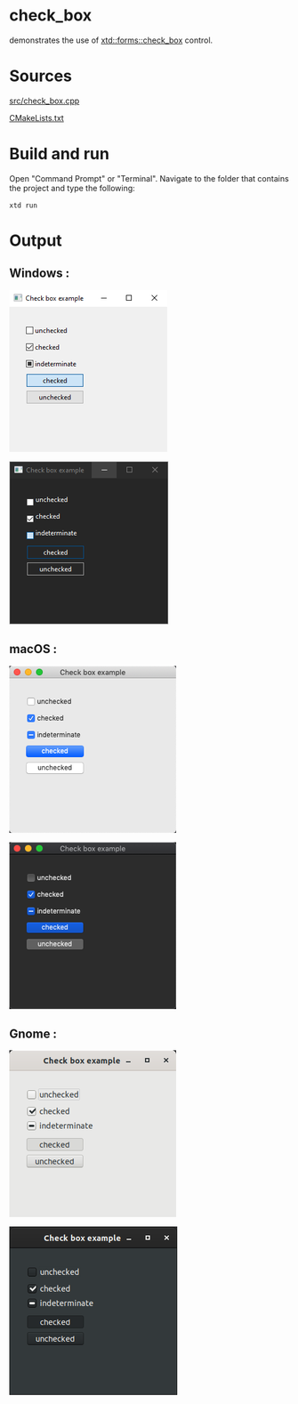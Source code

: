# check_box

demonstrates the use of [xtd::forms::check_box](../../../src/xtd_forms/include/xtd/forms/check_box.hpp) control.

# Sources

[src/check_box.cpp](src/check_box.cpp)

[CMakeLists.txt](CMakeLists.txt)

# Build and run

Open "Command Prompt" or "Terminal". Navigate to the folder that contains the project and type the following:

```shell
xtd run
```

# Output

## Windows :

![Screenshot](../../../docs/pictures/examples/check_box_w.png)

![Screenshot](../../../docs/pictures/examples/check_box_wd.png)

## macOS :

![Screenshot](../../../docs/pictures/examples/check_box_m.png)

![Screenshot](../../../docs/pictures/examples/check_box_md.png)

## Gnome :

![Screenshot](../../../docs/pictures/examples/check_box_g.png)

![Screenshot](../../../docs/pictures/examples/check_box_gd.png)
